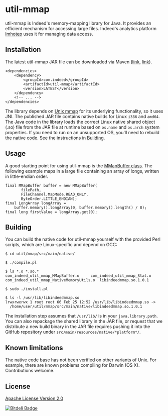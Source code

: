 # util-mmap

util-mmap is Indeed's memory-mapping library for Java. It provides an efficient
mechanism for accessing large files. Indeed's analytics platform [Imhotep](http://engineering.indeed.com/blog/2014/10/open-source-interactive-data-analytics-with-imhotep/)
uses it for managing data access.

## Installation

The latest util-mmap JAR file can be downloaded via Maven ([link](http://search.maven.org/#browse%7C-1269434767),
[link](http://mvnrepository.com/artifact/com.indeed/util-mmap)).

```
<dependencies>
    <dependency>
        <groupId>com.indeed</groupId>
        <artifactId>util-mmap</artifactId>
        <version>LATEST</version>
    </dependency>
    <!-- ... -->
</dependencies>
```

The library depends on [Unix mmap](http://www.gnu.org/software/libc/manual/html_node/Memory_002dmapped-I_002fO.html)
for its underlying functionality, so it uses JNI. The published JAR file contains 
native builds for Linux `i386` and `amd64`. The Java code in the library loads the 
correct Linux native shared object (.so) file from the JAR file at runtime based
on `os.name` and `os.arch` system properties. If you need to run on an unsupported OS, you'll
need to rebuild the native code. See the instructions in [Building](#building).

## Usage

A good starting point for using util-mmap is the [MMapBuffer class](https://eng-git.ausoff.indeed.net/opensource/util/blob/master/mmap/src/main/java/com/indeed/util/mmap/MMapBuffer.java).
The following example maps in a large file containing an array of longs, written in little-endian order.

```
final MMapBuffer buffer = new MMapBuffer(
       filePath,
       FileChannel.MapMode.READ_ONLY,
       ByteOrder.LITTLE_ENDIAN);
final LongArray longArray =
    buffer.memory().longArray(0, buffer.memory().length() / 8);
final long firstValue = longArray.get(0);
```

## Building

You can build the native code for util-mmap yourself with the provided Perl
scripts, which are Linux-specific and depend on GCC:

```
$ cd util/mmap/src/main/native/

$ ./compile.pl

$ ls *.o *.so.*
com_indeed_util_mmap_MMapBuffer.o	  com_indeed_util_mmap_Stat.o
com_indeed_util_mmap_NativeMemoryUtils.o  libindeedmmap.so.1.0.1

$ sudo ./install.pl

$ ls -l /usr/lib/libindeedmmap.so
lrwxrwxrwx 1 root root 66 Feb 25 12:52 /usr/lib/libindeedmmap.so -> 
  /home/user/util/mmap/src/main/native/libindeedmmap.so.1.0.1
```

The installation step assumes that `/usr/lib/` is in your `java.library.path`.
You can also repackage the shared library in the JAR file, or request that we
distribute a new build binary in the JAR file requires pushing it
into the GitHub repository under `src/main/resources/native/*platform*/`.

## Known limitations

The native code base has not been verified on other variants of Unix. For example,
there are known problems compiling for Darwin (OS X). Contributions welcome.

## License

[Apache License Version 2.0](https://github.com/indeedeng/util/blob/master/LICENSE)

[![Bitdeli Badge](https://d2weczhvl823v0.cloudfront.net/indeedeng/util/mmap/trend.png)](https://bitdeli.com/free "Bitdeli Badge")
